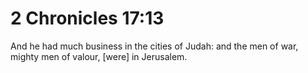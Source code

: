 # 2 Chronicles 17:13

And he had much business in the cities of Judah: and the men of war, mighty men of valour, [were] in Jerusalem.